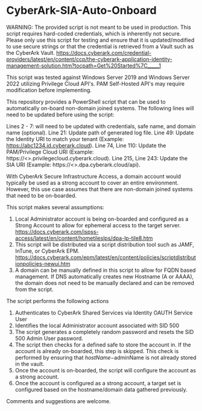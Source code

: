 # CyberArk-SIA-Auto-Onboard
WARNING: The provided script is not meant to be used in production. This script requires hard-coded credentials, which is inherently not secure. Please only use this script for testing and ensure that it is updated/modified to use secure strings or that the credential is retrieved from a Vault such as the CyberArk Vault. https://docs.cyberark.com/credential-providers/latest/en/content/ccp/the-cyberark-application-identity-management-solution.htm?tocpath=Get%20Started%7C_____1

This script was tested against Windows Server 2019 and Windows Server 2022 utilizing Privilege Cloud API's. PAM Self-Hosted API's may require modification before implementing.

This repository provides a PowerShell script that can be used to automatically on-board non-domain joined systems. The following lines will need to be updated before using the script:

Lines 2 - 7: will need to be updated with credentials, safe name, and domain name (optional). 
Line 21: Update path of generated log file.
Line 49: Update the Identity URI to match your tenant (Example: https://abc1234.id.cyberark.cloud). 
Line 74, Line 110: Update the PAM/Privilege Cloud URI (Example: https://<<sub-domain>>.privilegecloud.cyberark.cloud).
Line 215, Line 243: Update the SIA URI (Example: https://<<sub-domain>>.dpa.cyberark.cloud/api).

With CyberArk Secure Infrastructure Access, a domain account would typically be used as a strong account to cover an entire environment. However, this use case assumes that there are non-domain joined systems that need to be on-boarded. 

This script makes several assumptions:

1. Local Administrator account is being on-boarded and configured as a Strong Account to allow for ephemeral access to the target server. https://docs.cyberark.com/ispss-access/latest/en/content/hometileslps/dpa-lp-tile8.htm
2. This script will be distributed via a script distribution tool such as JAMF, InTune, or CyberArk EPM. https://docs.cyberark.com/epm/latest/en/content/policies/scriptdistributionpolicies-newui.htm
3. A domain can be manually defined in this script to allow for FQDN based management. If DNS automatically creates new Hostname (A or AAAA), the domain does not need to be manually declared and can be removed from the script.

The script performs the following actions

1. Authenticates to CyberArk Shared Services via Identity OAUTH Service User
2. Identifies the local Administrator account associated with SID 500
3. The script generates a completely random password and resets the SID 500 Admin User password.
4. The script then checks for a defined safe to store the account in. If the account is already on-boarded, this step is skipped. This check is performed by ensuring that $hostName-$adminName is not already stored in the vault.
5. Once the account is on-boarded, the script will configure the account as a strong account.
6. Once the account is configured as a strong account, a target set is configured based on the hostname/domain data gathered previously.

Comments and suggestions are welcome.
